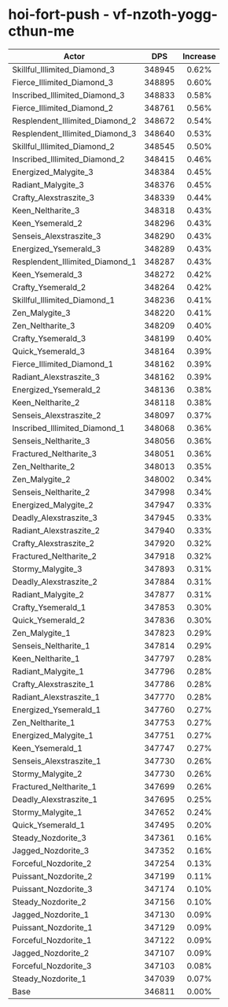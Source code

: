 # hoi-fort-push - vf-nzoth-yogg-cthun-me
| Actor | DPS | Increase |
|---|:---:|:---:|
|Skillful_Illimited_Diamond_3|348945|0.62%|
|Fierce_Illimited_Diamond_3|348895|0.60%|
|Inscribed_Illimited_Diamond_3|348833|0.58%|
|Fierce_Illimited_Diamond_2|348761|0.56%|
|Resplendent_Illimited_Diamond_2|348672|0.54%|
|Resplendent_Illimited_Diamond_3|348640|0.53%|
|Skillful_Illimited_Diamond_2|348545|0.50%|
|Inscribed_Illimited_Diamond_2|348415|0.46%|
|Energized_Malygite_3|348384|0.45%|
|Radiant_Malygite_3|348376|0.45%|
|Crafty_Alexstraszite_3|348339|0.44%|
|Keen_Neltharite_3|348318|0.43%|
|Keen_Ysemerald_2|348296|0.43%|
|Senseis_Alexstraszite_3|348290|0.43%|
|Energized_Ysemerald_3|348289|0.43%|
|Resplendent_Illimited_Diamond_1|348287|0.43%|
|Keen_Ysemerald_3|348272|0.42%|
|Crafty_Ysemerald_2|348264|0.42%|
|Skillful_Illimited_Diamond_1|348236|0.41%|
|Zen_Malygite_3|348220|0.41%|
|Zen_Neltharite_3|348209|0.40%|
|Crafty_Ysemerald_3|348199|0.40%|
|Quick_Ysemerald_3|348164|0.39%|
|Fierce_Illimited_Diamond_1|348162|0.39%|
|Radiant_Alexstraszite_3|348162|0.39%|
|Energized_Ysemerald_2|348136|0.38%|
|Keen_Neltharite_2|348118|0.38%|
|Senseis_Alexstraszite_2|348097|0.37%|
|Inscribed_Illimited_Diamond_1|348068|0.36%|
|Senseis_Neltharite_3|348056|0.36%|
|Fractured_Neltharite_3|348051|0.36%|
|Zen_Neltharite_2|348013|0.35%|
|Zen_Malygite_2|348002|0.34%|
|Senseis_Neltharite_2|347998|0.34%|
|Energized_Malygite_2|347947|0.33%|
|Deadly_Alexstraszite_3|347945|0.33%|
|Radiant_Alexstraszite_2|347940|0.33%|
|Crafty_Alexstraszite_2|347920|0.32%|
|Fractured_Neltharite_2|347918|0.32%|
|Stormy_Malygite_3|347893|0.31%|
|Deadly_Alexstraszite_2|347884|0.31%|
|Radiant_Malygite_2|347877|0.31%|
|Crafty_Ysemerald_1|347853|0.30%|
|Quick_Ysemerald_2|347836|0.30%|
|Zen_Malygite_1|347823|0.29%|
|Senseis_Neltharite_1|347814|0.29%|
|Keen_Neltharite_1|347797|0.28%|
|Radiant_Malygite_1|347796|0.28%|
|Crafty_Alexstraszite_1|347786|0.28%|
|Radiant_Alexstraszite_1|347770|0.28%|
|Energized_Ysemerald_1|347760|0.27%|
|Zen_Neltharite_1|347753|0.27%|
|Energized_Malygite_1|347751|0.27%|
|Keen_Ysemerald_1|347747|0.27%|
|Senseis_Alexstraszite_1|347730|0.26%|
|Stormy_Malygite_2|347730|0.26%|
|Fractured_Neltharite_1|347699|0.26%|
|Deadly_Alexstraszite_1|347695|0.25%|
|Stormy_Malygite_1|347652|0.24%|
|Quick_Ysemerald_1|347495|0.20%|
|Steady_Nozdorite_3|347361|0.16%|
|Jagged_Nozdorite_3|347352|0.16%|
|Forceful_Nozdorite_2|347254|0.13%|
|Puissant_Nozdorite_2|347199|0.11%|
|Puissant_Nozdorite_3|347174|0.10%|
|Steady_Nozdorite_2|347156|0.10%|
|Jagged_Nozdorite_1|347130|0.09%|
|Puissant_Nozdorite_1|347129|0.09%|
|Forceful_Nozdorite_1|347122|0.09%|
|Jagged_Nozdorite_2|347107|0.09%|
|Forceful_Nozdorite_3|347103|0.08%|
|Steady_Nozdorite_1|347039|0.07%|
|Base|346811|0.00%|
